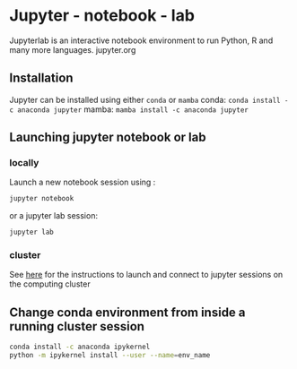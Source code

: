 # Jupyter - notebook - lab

Jupyterlab is an interactive notebook environment to run Python, R and many more languages.
jupyter.org

## Installation

Jupyter can be installed using either `conda` or `mamba`
conda: `conda install -c anaconda jupyter`
mamba: `mamba install -c anaconda jupyter`

## Launching jupyter notebook or lab

### locally

Launch a new notebook session using :

```bash
jupyter notebook
```

or a jupyter lab session:

```bash
jupyter lab
```

### cluster

See [here](https://bbglab.github.io/bbgwiki/Cluster_basics/Notebooks_in_cluster/) for the instructions to launch and
connect to jupyter sessions on the computing cluster

## Change conda environment from inside a running cluster session

```bash
conda install -c anaconda ipykernel
python -m ipykernel install --user --name=env_name
```
